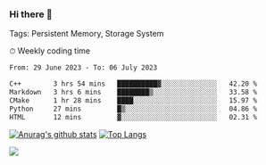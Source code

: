 ### Hi there 👋

Tags: Persistent Memory, Storage System

<!--

[![Anurag's github stats](https://github-readme-stats.vercel.app/api?username=wwyf)](https://github.com/anuraghazra/github-readme-stats)

[![Anurag's github stats](https://github-readme-stats.vercel.app/api?username=wwyf&count_private=true)](https://github.com/anuraghazra/github-readme-stats)


[![Top Langs](https://github-readme-stats.vercel.app/api/top-langs/?username=wwyf&count_private=true&&hide=jupyter%20notebook,html)](https://github.com/anuraghazra/github-readme-stats)



-->


⏱ Weekly coding time

<!--START_SECTION:waka-->

```txt
From: 29 June 2023 - To: 06 July 2023

C++        3 hrs 54 mins   ██████████▓░░░░░░░░░░░░░░   42.20 %
Markdown   3 hrs 6 mins    ████████▒░░░░░░░░░░░░░░░░   33.58 %
CMake      1 hr 28 mins    ████░░░░░░░░░░░░░░░░░░░░░   15.97 %
Python     27 mins         █▒░░░░░░░░░░░░░░░░░░░░░░░   04.86 %
HTML       12 mins         ▓░░░░░░░░░░░░░░░░░░░░░░░░   02.31 %
```

<!--END_SECTION:waka-->



[![Anurag's github stats](https://github-readme-stats.vercel.app/api?username=wwyf&count_private=true&show_icons=true&hide_border=true)](https://github.com/anuraghazra/github-readme-stats) [![Top Langs](https://github-readme-stats.vercel.app/api/top-langs/?username=wwyf&count_private=true&hide=jupyter%20notebook,html,OpenEdge%20ABL&langs_count=10&layout=compact&hide_border=true)](https://github.com/anuraghazra/github-readme-stats)

<!--

[![willianrod's wakatime stats](https://github-readme-stats.vercel.app/api/wakatime?username=wwyf)](https://github.com/anuraghazra/github-readme-stats)


-->

![](https://hit.yhype.me/github/profile?user_id=23121291)
